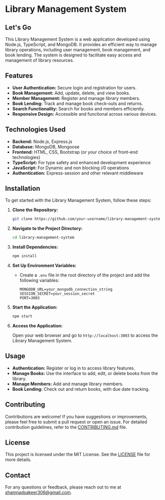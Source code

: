 # Library Management System

## Let's Go

This Library Management System is a web application developed using Node.js, TypeScript, and MongoDB. It provides an efficient way to manage library operations, including user management, book management, and book lending. The system is designed to facilitate easy access and management of library resources.

## Features

- **User Authentication:** Secure login and registration for users.
- **Book Management:** Add, update, delete, and view books.
- **Member Management:** Register and manage library members.
- **Book Lending:** Track and manage book check-outs and returns.
- **Search Functionality:** Search for books and members efficiently.
- **Responsive Design:** Accessible and functional across various devices.

## Technologies Used

- **Backend:** Node.js, Express.js
- **Database:** MongoDB, Mongoose
- **Frontend:** HTML, CSS, Bootstrap (or your choice of front-end technologies)
- **TypeScript:** For type safety and enhanced development experience
- **JavaScript:** For Dynamic and non blocking i/0 operations
- **Authentication:** Express-session and other relevant middleware

## Installation

To get started with the Library Management System, follow these steps:

1. **Clone the Repository:**

    ```bash
    git clone https://github.com/your-username/library-management-system.git
    ```

2. **Navigate to the Project Directory:**

    ```bash
    cd library-management-system
    ```

3. **Install Dependencies:**

    ```bash
    npm install
    ```

4. **Set Up Environment Variables:**

    - Create a `.env` file in the root directory of the project and add the following variables:

        ```plaintext
        MONGODB_URL=your_mongodb_connection_string
        SESSION_SECRET=your_session_secret
        PORT=3003
        ```

5. **Start the Application:**

    ```bash
    npm start
    ```

6. **Access the Application:**

    Open your web browser and go to `http://localhost:3003` to access the Library Management System.

## Usage

- **Authentication:** Register or log in to access library features.
- **Manage Books:** Use the interface to add, edit, or delete books from the library.
- **Manage Members:** Add and manage library members.
- **Book Lending:** Check out and return books, with due date tracking.

## Contributing

Contributions are welcome! If you have suggestions or improvements, please feel free to submit a pull request or open an issue. For detailed contribution guidelines, refer to the [CONTRIBUTING.md](CONTRIBUTING.md) file.

## License

This project is licensed under the MIT License. See the [LICENSE](LICENSE) file for more details.

## Contact

For any questions or feedback, please reach out to me at [shamnadsakeer306@gmail.com](mailto:shamnadsakeer306@gmail.com).

